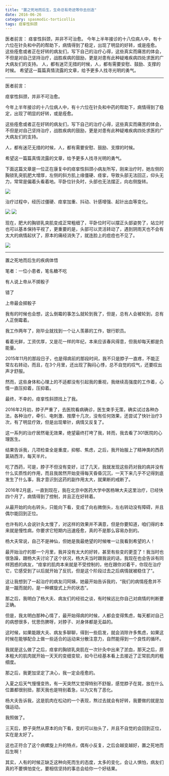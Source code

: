 ```yaml
---
title: "置之死地而后生，生命总有奇迹等你去创造"
date: 2016-06-26
category: spasmodic-torticollis
tags: 痉挛性斜颈
---
```


医者前言：
痉挛性斜颈，并非不可治愈。
今年上半年接诊的十八位病人中，有十六位在针灸和中药的帮助下，病情得到了稳定，出现了明显的好转，或是痊愈。
这些痊愈或者正在好转的病友们，写下自己的治疗心得，这些真实而痛苦的体会，不但是对自己坚持治疗，战胜疾病的鼓励，更是对患有此种疑难疾病四处求医的广大病友们的支持。
人，都有迷茫无措的时候，人，都有需要安慰、鼓励、支撑的时候。
希望这一篇篇真情流露的文章，给予更多人找寻光明的勇气。

***

医者前言：

痉挛性斜颈，并非不可治愈。

今年上半年接诊的十八位病人中，有十六位在针灸和中药的帮助下，病情得到了稳定，出现了明显的好转，或是痊愈。

这些痊愈或者正在好转的病友们，写下自己的治疗心得，这些真实而痛苦的体会，不但是对自己坚持治疗，战胜疾病的鼓励，更是对患有此种疑难疾病四处求医的广大病友们的支持。

人，都有迷茫无措的时候，人，都有需要安慰、鼓励、支撑的时候。

希望这一篇篇真情流露的文章，给予更多人找寻光明的勇气。

下面这篇文章是一位正在康复中的痉挛性斜颈小病友所写，刚来治疗时，她左侧的胸锁乳突肌肥大增厚，左侧的斜方肌上缘僵硬、痉挛，导致头部无法回正，仰头无力，常常是偏着头看着地。平卧位针灸时，头部也无法摆正，向右侧旋转。

![](/media/2016/06/26-01.jpg)

治疗过程中，经历过僵硬、痉挛加重、抖动、针感增强、起针出血等变化。

![](/media/2016/06/26-02.jpg)
![](/media/2016/06/26-03.jpg)

现在，肥大的胸锁乳突肌变成正常粗细了，平卧位时可以摆正头部姿势了，站立时也可以基本保持平视了，更重要的是，头部可以灵活转动了，遇到阴雨天也不会有太大的病情起伏了，原本的痛经消失了，就连脸上的痘痘也不见了。

![](/media/2016/06/26-04.jpg)

***

置之死地而后生的疾病体悟

笔者：一位小患者，笔名糖不吃

有人说上帝从不掷骰子

错了

上帝最会掷骰子

我有的时候也会想，这么倒霉的事怎么就轮到我了，但是，总有人会被轮到，总有人正倒霉着。

我工作两年了，刚毕业就找到一个让人羡慕的工作，银行职员。

看着光鲜，工资优厚，又是花一样的年纪，本来应该春风得意，但我却每天都是负能量。

2015年11月的那段日子，也是得病前的那段时间，我不只是脖子一直疼，不能正常左右转动，而且，在3个月里，还出现了胸闷心悸，总不自觉的叹气，还要叹出声才舒服。

然而，这些身体和心理上的不适都没有引起我的重视，我继续高强度的工作着，心情一直压抑着，压抑着。

最终，不幸的，痉挛性斜颈找上了我。

2016年2月初，脖子严重了，去医院看病确诊，医生束手无策，确实试过各种办法，各种治疗，牵引、电刺激、按摩十几次，没有任何效果，还尝试了快针治疗3次，有了明显疗效，但是出现晕针，病情又反复了。

这一系列的治疗居然毫无效果，绝望最终打垮了我，转而，我去看了301医院的心理医生。

结果告诉我，几项检查全是重度，抑郁、焦虑，之后，我开始服上了精神类的西药氯硝西泮，每天半片。

吃了西药，可是，脖子不但没有变好，过了几天，我就发现这些药对我的病并没有什么实质性的作用，而且我居然开始变得每天昏昏沉沉，一天下来几乎不记得到底发生了什么事，我才意识到这药的副作用太大，就果断的戒断了。

2016年2月底，一直到现在，我在北京中医药大学中医杨琳大夫这里治疗，已经快四个月了，病情得到了控制，并且正在好转着。

从最开始的向右转头，只能向下看，变成了向右微倒头，左右转动没有障碍，并且偶尔能回到正位。

也许有的人会说针灸太慢了，对这样的效果并不满意，但是你要知道，咱们得的本来就是慢性病，你要求它短期内迅速痊愈，真的不是那么容易办到的。

杨大夫常说，自己不是神仙，但她是我最绝望的时候唯一让我看到希望的人！

最开始治疗的那一个月里，我并没有太大的好转，甚至有些变的更歪了！我当时也很急躁，跟杨大夫讨论了这个状况，杨大夫当时跟我说的话，我现在也会告诉有同样困惑的病友，“痉挛的肌肉本来就是不受控制的，他在跟你对着干，你现在治疗它，它感受到了以后就开始了反抗，但是这个阶段过去之后病情就被稳住了”。

这让我想到了一起治疗的病友闫阿姨，她最开始告诉我的，“我们的病情痊愈并不是一蹴而就的，是一种螺旋式上升的状态”。

那之后，我明白了杨大夫、病友们的经验之谈，有时候远比你自己对病情的判断要正确。

但是，我太明白那种心情了，最开始得病的时候，人都会变得焦虑，每天都对自己的病想很多，忧思伤脾呀，对脖子、对身体都是无益的。

这时候，如果能跟大夫、病友多聊聊，得到一些启发，就会消除许多焦虑，如果这时候在能够配合上做一些适合的运动来分散注意力，自然能得到一个良性的循环。

我就是这么做了之后，痉挛的胸锁乳突肌在一次针灸中出来了淤血，那天之后，原本粗大的肌肉就开始一天天的变细变软，如今已经基本看上去接近了正常肌肉的粗细度。

那之后，我更加坚定了决心，我一定会痊愈的。

入夏之后天气慢慢变热，有一天突然又觉得特别不舒服，感觉脖子在晃，放在什么位置都很别扭，那天我也是特别着急，以为又有了恶化。

杨大夫告诉我，这是肌肉在松动的一个表现，熬过去就会有好转，我要做的就是加强运动。

我照做了。

三天后，脖子突然从原本的向下看，变的可以抬头了，并且不自觉的会回到正位，实在是太好了。

这也正符合了这个病螺旋上升的特点，偶有小反复，之后会越变越好，置之死地而后生啊！

其实，人有的时候正缺乏这种向死而生的态度，太多的变化，会让人惧怕，病友们真的不要惧怕变化，要相信坚持的事总会给你一个好结果。